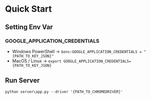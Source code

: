 # Quick Start

## Setting Env Var

### GOOGLE_APPLICATION_CREDENTIALS
* Windows PowerShell -> `$env:GOOGLE_APPLICATION_CREDENTIALS = "{PATH_TO_KEY_JSON}"`
* MacOS / Linux -> `export GOOGLE_APPLICATION_CREDENTIALS={PATH_TO_KEY_JSON}`


## Run Server
```sh=
python server\app.py --driver '{PATH_TO_CHROMEDRIVER}'
```